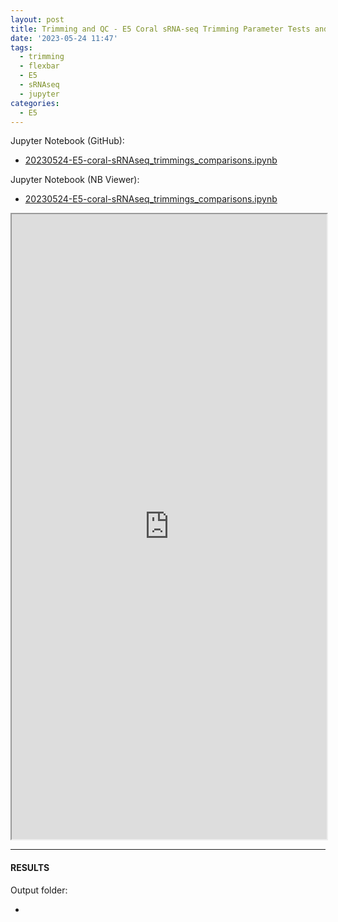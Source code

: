 ```yaml
---
layout: post
title: Trimming and QC - E5 Coral sRNA-seq Trimming Parameter Tests and Comparisons
date: '2023-05-24 11:47'
tags: 
  - trimming
  - flexbar
  - E5
  - sRNAseq
  - jupyter
categories: 
  - E5
---
```



Jupyter Notebook (GitHub):

- [20230524-E5-coral-sRNAseq_trimmings_comparisons.ipynb](https://github.com/RobertsLab/code/blob/master/notebooks/sam/20230524-E5-coral-sRNAseq_trimmings_comparisons.ipynb)

Jupyter Notebook (NB Viewer):

- [20230524-E5-coral-sRNAseq_trimmings_comparisons.ipynb](https://nbviewer.org/github/RobertsLab/code/blob/master/notebooks/sam/20230524-E5-coral-sRNAseq_trimmings_comparisons.ipynb)

<iframe src="https://nbviewer.org/github/RobertsLab/code/blob/master/notebooks/sam/20230524-E5-coral-sRNAseq_trimmings_comparisons.ipynb" width="100%" height="1000" scrolling="yes"></iframe>


---

#### RESULTS

Output folder:

- []()

